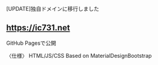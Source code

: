 [UPDATE]独自ドメインに移行しました
## https://ic731.net
GitHub Pagesで公開

〈仕様〉
HTML/JS/CSS
Based on MaterialDesignBootstrap
